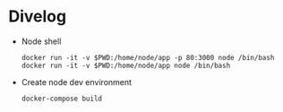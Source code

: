 # Divelog

* Node shell

      docker run -it -v $PWD:/home/node/app -p 80:3000 node /bin/bash
      docker run -it -v $PWD:/home/node/app node /bin/bash

* Create node dev environment

      docker-compose build